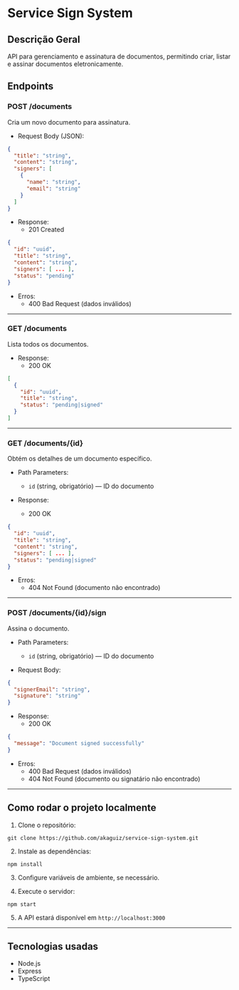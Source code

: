 # Service Sign System

## Descrição Geral
API para gerenciamento e assinatura de documentos, permitindo criar, listar e assinar documentos eletronicamente.

## Endpoints

### POST /documents  
Cria um novo documento para assinatura.

- Request Body (JSON):
```json
{
  "title": "string",
  "content": "string",
  "signers": [
    {
      "name": "string",
      "email": "string"
    }
  ]
}
```
- Response:
  - 201 Created
```json
{
  "id": "uuid",
  "title": "string",
  "content": "string",
  "signers": [ ... ],
  "status": "pending"
}
```
- Erros:
  - 400 Bad Request (dados inválidos)

---

### GET /documents  
Lista todos os documentos.

- Response:
  - 200 OK
```json
[
  {
    "id": "uuid",
    "title": "string",
    "status": "pending|signed"
  }
]
```

---

### GET /documents/{id}  
Obtém os detalhes de um documento específico.

- Path Parameters:
  - `id` (string, obrigatório) — ID do documento

- Response:
  - 200 OK
```json
{
  "id": "uuid",
  "title": "string",
  "content": "string",
  "signers": [ ... ],
  "status": "pending|signed"
}
```
- Erros:
  - 404 Not Found (documento não encontrado)

---

### POST /documents/{id}/sign  
Assina o documento.

- Path Parameters:
  - `id` (string, obrigatório) — ID do documento

- Request Body:
```json
{
  "signerEmail": "string",
  "signature": "string"
}
```

- Response:
  - 200 OK
```json
{
  "message": "Document signed successfully"
}
```
- Erros:
  - 400 Bad Request (dados inválidos)
  - 404 Not Found (documento ou signatário não encontrado)

---

## Como rodar o projeto localmente

1. Clone o repositório:  
```
git clone https://github.com/akaguiz/service-sign-system.git
```
2. Instale as dependências:  
```
npm install
```
3. Configure variáveis de ambiente, se necessário.

4. Execute o servidor:  
```
npm start
```
5. A API estará disponível em `http://localhost:3000`

---

## Tecnologias usadas

- Node.js  
- Express  
- TypeScript

